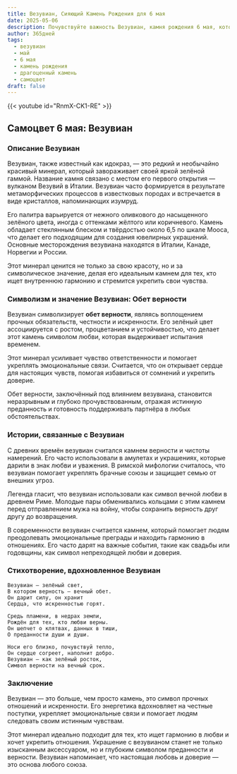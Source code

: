 ```yaml
---
title: Везувиан, Сияющий Камень Рождения для 6 мая
date: 2025-05-06
description: Почувствуйте важность Везувиан, камня рождения 6 мая, который символизирует Обет верности. Пусть его красота и значение осветят ваш день.
author: 365дней
tags:
  - везувиан
  - май
  - 6 мая
  - камень рождения
  - драгоценный камень
  - самоцвет
draft: false
---
```


{{< youtube id="RnmX-CK1-RE" >}}

## Самоцвет 6 мая: Везувиан

### Описание Везувиан

Везувиан, также известный как идокраз, — это редкий и необычайно красивый минерал, который завораживает своей яркой зелёной гаммой. Название камня связано с местом его первого открытия — вулканом Везувий в Италии. Везувиан часто формируется в результате метаморфических процессов в известковых породах и встречается в виде кристаллов, напоминающих изумруд.

Его палитра варьируется от нежного оливкового до насыщенного зелёного цвета, иногда с оттенками жёлтого или коричневого. Камень обладает стеклянным блеском и твёрдостью около 6,5 по шкале Мооса, что делает его подходящим для создания ювелирных украшений. Основные месторождения везувиана находятся в Италии, Канаде, Норвегии и России.

Этот минерал ценится не только за свою красоту, но и за символическое значение, делая его идеальным камнем для тех, кто ищет внутреннюю гармонию и стремится укрепить свои чувства.

### Символизм и значение Везувиан: Обет верности

Везувиан символизирует **обет верности**, являясь воплощением прочных обязательств, честности и искренности. Его зелёный цвет ассоциируется с ростом, процветанием и устойчивостью, что делает этот камень символом любви, которая выдерживает испытания временем.

Этот минерал усиливает чувство ответственности и помогает укреплять эмоциональные связи. Считается, что он открывает сердце для настоящих чувств, помогая избавиться от сомнений и укрепить доверие.

Обет верности, заключённый под влиянием везувиана, становится неразрывным и глубоко прочувствованным, отражая истинную преданность и готовность поддерживать партнёра в любых обстоятельствах.

### Истории, связанные с Везувиан

С древних времён везувиан считался камнем верности и чистоты намерений. Его часто использовали в амулетах и украшениях, которые дарили в знак любви и уважения. В римской мифологии считалось, что везувиан помогает укреплять брачные союзы и защищает семью от внешних угроз.

Легенда гласит, что везувиан использовали как символ вечной любви в древнем Риме. Молодые пары обменивались кольцами с этим камнем перед отправлением мужа на войну, чтобы сохранить верность друг другу до возвращения.

В современности везувиан считается камнем, который помогает людям преодолевать эмоциональные преграды и находить гармонию в отношениях. Его часто дарят на важные события, такие как свадьбы или годовщины, как символ непреходящей любви и доверия.

### Стихотворение, вдохновленное Везувиан

```
Везувиан — зелёный свет,  
В котором верность — вечный обет.  
Он дарит силу, он хранит  
Сердца, что искренностью горят.

Средь пламени, в недрах земли,  
Рождён для тех, кто любви верны.  
Он шепчет о клятвах, данных в тиши,  
О преданности души и души.

Носи его близко, почувствуй тепло,  
Он сердце согреет, наполнит добро.  
Везувиан — как зелёный росток,  
Символ верности на вечный срок.
```

### Заключение

Везувиан — это больше, чем просто камень, это символ прочных отношений и искренности. Его энергетика вдохновляет на честные поступки, укрепляет эмоциональные связи и помогает людям следовать своим истинным чувствам.

Этот минерал идеально подходит для тех, кто ищет гармонию в любви и хочет укрепить отношения. Украшение с везувианом станет не только изысканным аксессуаром, но и глубоким символом преданности и верности. Везувиан напоминает, что настоящая любовь и доверие — это основа любого союза.